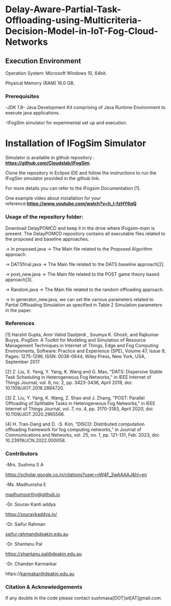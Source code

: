 # Delay-Aware-Partial-Task-Offloading-using-Multicriteria-Decision-Model-in-IoT-Fog-Cloud-Networks

## Execution Environment

Operation System: Microsoft Windows 10, 64bit.

Physical Memory (RAM) 16.0 GB.

### Prerequisites

-JDK 1.8- Java Development Kit comprising of Java Runtime Environment to execute java applications.

-IFogSim simulator for experimental set up and execution.

# Installation of IFogSim Simulator 

Simulator is available in github repository : **https://github.com/Cloudslab/iFogSim**. 

Clone the repository in Eclipse IDE and follow the instructions to run the IFogSim simulator provided in the github link.

For more details you can refer to the IFogsim Documentation [1].

One example video about installation for your reference:**https://www.youtube.com/watch?v=h_I-fzHY6qQ**

### Usage of the repository folder:

Download  DelayPOMCD and keep it in the drive where IFogsim-main is present. The  DelayPOMCD repository contains all executable files related to the proposed and baseline approaches.

-> In proposed.java -> The Main file related to the  Proposed Algorithm approach.

-> DATSfinal.java -> The Main file related to the  DATS baseline approach[2].

-> post_new.java -> The Main file related to the  POST game theory based approach[3].

-> Random.java -> The Main file related to the random offloading approach.

-> In generator_new.java, we can set the various parameters related to Partial Offloading Simulation as specified in Table 2 Simulation parameters in the paper.

### References

[1] Harshit Gupta, Amir Vahid Dastjerdi , Soumya K. Ghosh, and Rajkumar Buyya, iFogSim: A Toolkit for Modeling and Simulation of Resource Management Techniques in Internet of Things, Edge and Fog Computing Environments, Software: Practice and Experience (SPE), Volume 47, Issue 9, Pages: 1275-1296, ISSN: 0038-0644, Wiley Press, New York, USA, September 2017.

[2] Z. Liu, X. Yang, Y. Yang, K. Wang and G. Mao, "DATS: Dispersive Stable Task Scheduling in Heterogeneous Fog Networks," in IEEE Internet of Things Journal, vol. 6, no. 2, pp. 3423-3436, April 2019, doi: 10.1109/JIOT.2018.2884720.

[3] Z. Liu, Y. Yang, K. Wang, Z. Shao and J. Zhang, "POST: Parallel Offloading of Splittable Tasks in Heterogeneous Fog Networks," in IEEE Internet of Things Journal, vol. 7, no. 4, pp. 3170-3183, April 2020, doi: 10.1109/JIOT.2020.2965566.

[4] H. Tran-Dang and D. -S. Kim, "DISCO: Distributed computation offloading framework for fog computing networks," in Journal of Communications and Networks, vol. 25, no. 1, pp. 121-131, Feb. 2023, doi: 10.23919/JCN.2022.000058.

### Contributors

-Mrs. Sushma S A

https://scholar.google.co.in/citations?user=nW4F_3wAAAAJ&hl=en

-Ms. Madhunisha E

madhumoorthy@github.io 

-Dr. Sourav Kanti addya

https://souravkaddya.in/

-Dr. Saifur Rahman

saifur.rahman@deakin.edu.au

-Dr. Shantanu Pal

https://shantanu.pal@deakin.edu.au

-Dr. Chandan Karmarkar

https://karmakar@deakin.edu.au

### Citation & Acknowledgements
If any doubts in the code please contact sushmasa[DOT]sit[AT]gmail.com.
